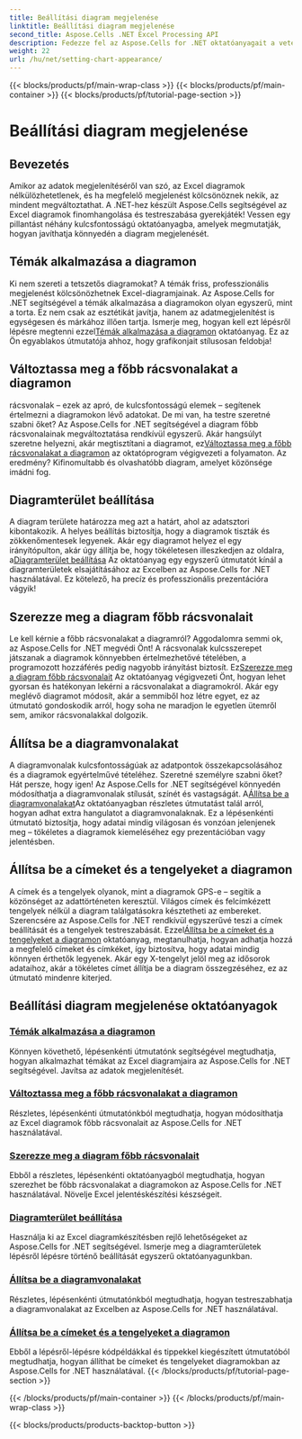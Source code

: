 ```yaml
---
title: Beállítási diagram megjelenése
linktitle: Beállítási diagram megjelenése
second_title: Aspose.Cells .NET Excel Processing API
description: Fedezze fel az Aspose.Cells for .NET oktatóanyagait a vetési diagram megjelenésével kapcsolatban. Ismerje meg a témák alkalmazását, a rácsvonalak módosítását, a diagramterületek, címek, tengelyek és egyebek beállítását az egyszerű útmutatók segítségével.
weight: 22
url: /hu/net/setting-chart-appearance/
---
```


{{< blocks/products/pf/main-wrap-class >}}
{{< blocks/products/pf/main-container >}}
{{< blocks/products/pf/tutorial-page-section >}}

# Beállítási diagram megjelenése

## Bevezetés

Amikor az adatok megjelenítéséről van szó, az Excel diagramok nélkülözhetetlenek, és ha megfelelő megjelenést kölcsönöznek nekik, az mindent megváltoztathat. A .NET-hez készült Aspose.Cells segítségével az Excel diagramok finomhangolása és testreszabása gyerekjáték! Vessen egy pillantást néhány kulcsfontosságú oktatóanyagba, amelyek megmutatják, hogyan javíthatja könnyedén a diagram megjelenését.

## Témák alkalmazása a diagramon
 Ki nem szereti a tetszetős diagramokat? A témák friss, professzionális megjelenést kölcsönözhetnek Excel-diagramjainak. Az Aspose.Cells for .NET segítségével a témák alkalmazása a diagramokon olyan egyszerű, mint a torta. Ez nem csak az esztétikát javítja, hanem az adatmegjelenítést is egységesen és márkához illően tartja. Ismerje meg, hogyan kell ezt lépésről lépésre megtenni ezzel[Témák alkalmazása a diagramon](./apply-themes-in-chart/) oktatóanyag. Ez az Ön egyablakos útmutatója ahhoz, hogy grafikonjait stílusosan feldobja!

## Változtassa meg a főbb rácsvonalakat a diagramon
 rácsvonalak – ezek az apró, de kulcsfontosságú elemek – segítenek értelmezni a diagramokon lévő adatokat. De mi van, ha testre szeretné szabni őket? Az Aspose.Cells for .NET segítségével a diagram főbb rácsvonalainak megváltoztatása rendkívül egyszerű. Akár hangsúlyt szeretne helyezni, akár megtisztítani a diagramot, ez[Változtassa meg a főbb rácsvonalakat a diagramon](./change-major-gridlines-in-chart/) az oktatóprogram végigvezeti a folyamaton. Az eredmény? Kifinomultabb és olvashatóbb diagram, amelyet közönsége imádni fog.

## Diagramterület beállítása
 A diagram területe határozza meg azt a határt, ahol az adatsztori kibontakozik. A helyes beállítás biztosítja, hogy a diagramok tiszták és zökkenőmentesek legyenek. Akár egy diagramot helyez el egy irányítópulton, akár úgy állítja be, hogy tökéletesen illeszkedjen az oldalra, a[Diagramterület beállítása](./set-chart-area/) Az oktatóanyag egy egyszerű útmutatót kínál a diagramterületek elsajátításához az Excelben az Aspose.Cells for .NET használatával. Ez kötelező, ha precíz és professzionális prezentációra vágyik!

## Szerezze meg a diagram főbb rácsvonalait
Le kell kérnie a főbb rácsvonalakat a diagramról? Aggodalomra semmi ok, az Aspose.Cells for .NET megvédi Önt! A rácsvonalak kulcsszerepet játszanak a diagramok könnyebben értelmezhetővé tételében, a programozott hozzáférés pedig nagyobb irányítást biztosít. Ez[Szerezze meg a diagram főbb rácsvonalait](./get-major-gridlines-of-chart/) Az oktatóanyag végigvezeti Önt, hogyan lehet gyorsan és hatékonyan lekérni a rácsvonalakat a diagramokról. Akár egy meglévő diagramot módosít, akár a semmiből hoz létre egyet, ez az útmutató gondoskodik arról, hogy soha ne maradjon le egyetlen ütemről sem, amikor rácsvonalakkal dolgozik.

## Állítsa be a diagramvonalakat
 A diagramvonalak kulcsfontosságúak az adatpontok összekapcsolásához és a diagramok egyértelművé tételéhez. Szeretné személyre szabni őket? Hát persze, hogy igen! Az Aspose.Cells for .NET segítségével könnyedén módosíthatja a diagramvonalak stílusát, színét és vastagságát. A[Állítsa be a diagramvonalakat](./set-chart-lines/)Az oktatóanyagban részletes útmutatást talál arról, hogyan adhat extra hangulatot a diagramvonalaknak. Ez a lépésenkénti útmutató biztosítja, hogy adatai mindig világosan és vonzóan jelenjenek meg – tökéletes a diagramok kiemeléséhez egy prezentációban vagy jelentésben.

## Állítsa be a címeket és a tengelyeket a diagramon
 A címek és a tengelyek olyanok, mint a diagramok GPS-e – segítik a közönséget az adattörténeten keresztül. Világos címek és felcímkézett tengelyek nélkül a diagram találgatásokra késztetheti az embereket. Szerencsére az Aspose.Cells for .NET rendkívül egyszerűvé teszi a címek beállítását és a tengelyek testreszabását. Ezzel[Állítsa be a címeket és a tengelyeket a diagramon](./set-titles-and-axes-in-chart/) oktatóanyag, megtanulhatja, hogyan adhatja hozzá a megfelelő címeket és címkéket, így biztosítva, hogy adatai mindig könnyen érthetők legyenek. Akár egy X-tengelyt jelöl meg az idősorok adataihoz, akár a tökéletes címet állítja be a diagram összegzéséhez, ez az útmutató mindenre kiterjed.

## Beállítási diagram megjelenése oktatóanyagok
### [Témák alkalmazása a diagramon](./apply-themes-in-chart/)
Könnyen követhető, lépésenkénti útmutatónk segítségével megtudhatja, hogyan alkalmazhat témákat az Excel diagramjaira az Aspose.Cells for .NET segítségével. Javítsa az adatok megjelenítését.
### [Változtassa meg a főbb rácsvonalakat a diagramon](./change-major-gridlines-in-chart/)
Részletes, lépésenkénti útmutatónkból megtudhatja, hogyan módosíthatja az Excel diagramok főbb rácsvonalait az Aspose.Cells for .NET használatával.
### [Szerezze meg a diagram főbb rácsvonalait](./get-major-gridlines-of-chart/)
Ebből a részletes, lépésenkénti oktatóanyagból megtudhatja, hogyan szerezhet be főbb rácsvonalakat a diagramokon az Aspose.Cells for .NET használatával. Növelje Excel jelentéskészítési készségeit.
### [Diagramterület beállítása](./set-chart-area/)
Használja ki az Excel diagramkészítésben rejlő lehetőségeket az Aspose.Cells for .NET segítségével. Ismerje meg a diagramterületek lépésről lépésre történő beállítását egyszerű oktatóanyagunkban.
### [Állítsa be a diagramvonalakat](./set-chart-lines/)
Részletes, lépésenkénti útmutatónkból megtudhatja, hogyan testreszabhatja a diagramvonalakat az Excelben az Aspose.Cells for .NET használatával.
### [Állítsa be a címeket és a tengelyeket a diagramon](./set-titles-and-axes-in-chart/)
Ebből a lépésről-lépésre kódpéldákkal és tippekkel kiegészített útmutatóból megtudhatja, hogyan állíthat be címeket és tengelyeket diagramokban az Aspose.Cells for .NET használatával.
{{< /blocks/products/pf/tutorial-page-section >}}

{{< /blocks/products/pf/main-container >}}
{{< /blocks/products/pf/main-wrap-class >}}

{{< blocks/products/products-backtop-button >}}
